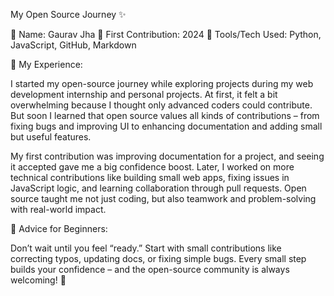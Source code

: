 My Open Source Journey ✨

👤 Name: Gaurav Jha
📅 First Contribution: 2024
🔧 Tools/Tech Used: Python, JavaScript, GitHub, Markdown

🌟 My Experience:

I started my open-source journey while exploring projects during my web development internship and personal projects. At first, it felt a bit overwhelming because I thought only advanced coders could contribute. But soon I learned that open source values all kinds of contributions – from fixing bugs and improving UI to enhancing documentation and adding small but useful features.

My first contribution was improving documentation for a project, and seeing it accepted gave me a big confidence boost. Later, I worked on more technical contributions like building small web apps, fixing issues in JavaScript logic, and learning collaboration through pull requests. Open source taught me not just coding, but also teamwork and problem-solving with real-world impact.

📌 Advice for Beginners:

Don’t wait until you feel “ready.” Start with small contributions like correcting typos, updating docs, or fixing simple bugs. Every small step builds your confidence – and the open-source community is always welcoming! 🚀